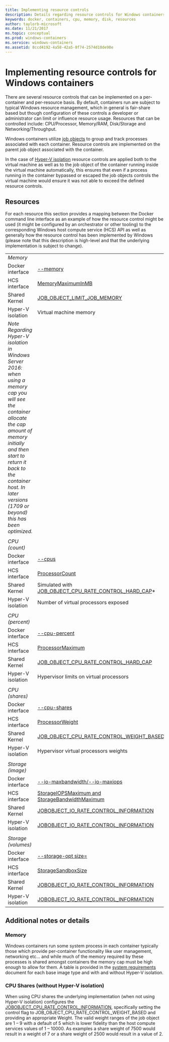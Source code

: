 ```yaml
---
title: Implementing resource controls
description: Details regarding resource controls for Windows containers
keywords: docker, containers, cpu, memory, disk, resources
author: taylorb-microsoft
ms.date: 11/21/2017
ms.topic: conceptual
ms.prod: windows-containers
ms.service: windows-containers
ms.assetid: 8ccd4192-4a58-42a5-8f74-2574d10de98e
---
```

# Implementing resource controls for Windows containers
There are several resource controls that can be implemented on a per-container and per-resource basis.  By default, containers run are subject to typical Windows resource management, which in general is fair-share based but though configuration of these controls a developer or administrator can limit or influence resource usage.  Resources that can be controlled include: CPU/Processor, Memory/RAM, Disk/Storage and Networking/Throughput.

Windows containers utilize [job objects](https://docs.microsoft.com/windows/desktop/ProcThread/job-objects) to group and track processes associated with each container.  Resource controls are implemented on the parent job object associated with the container.

In the case of [Hyper-V isolation](./hyperv-container.md) resource controls are applied both to the virtual machine as well as to the job object of the container running inside the virtual machine automatically, this ensures that even if a process running in the container bypassed or escaped the job objects controls the virtual machine would ensure it was not able to exceed the defined resource controls.

## Resources
For each resource this section provides a mapping between the Docker command line interface as an example of how the resource control might be used (it might be configured by an orchestrator or other tooling) to the corresponding Windows host compute service (HCS) API as well as generally how the resource control has been implemented by Windows (please note that this description is high-level and that the underlying implementation is subject to change).

|  | |
| ----- | ------|
| *Memory* ||
| Docker interface | [--memory](https://docs.docker.com/engine/admin/resource_constraints/#memory) |
| HCS interface | [MemoryMaximumInMB](https://github.com/Microsoft/hcsshim/blob/b144c605002d4086146ca1c15c79e56bfaadc2a7/interface.go#L67) |
| Shared Kernel | [JOB_OBJECT_LIMIT_JOB_MEMORY](https://docs.microsoft.com/windows/desktop/api/winnt/ns-winnt-_jobobject_basic_limit_information) |
| Hyper-V isolation | Virtual machine memory |
| _Note Regarding Hyper-V isolation in Windows Server 2016:  when using a memory cap you will see the container allocate the cap amount of memory initially and then start to return it back to the container host.  In later versions (1709 or beyond) this has been optimized._ |
| ||
| *CPU (count)* ||
| Docker interface | [--cpus](https://docs.docker.com/engine/admin/resource_constraints/#cpu) |
| HCS interface | [ProcessorCount](https://github.com/Microsoft/hcsshim/blob/b144c605002d4086146ca1c15c79e56bfaadc2a7/interface.go#L67) |
| Shared Kernel | Simulated with [JOB_OBJECT_CPU_RATE_CONTROL_HARD_CAP](https://docs.microsoft.com/windows/desktop/api/winnt/ns-winnt-_jobobject_cpu_rate_control_information)* |
| Hyper-V isolation | Number of virtual processors exposed |
| ||
| *CPU (percent)* ||
| Docker interface | [--cpu-percent](https://docs.docker.com/engine/admin/resource_constraints/#cpu) |
| HCS interface | [ProcessorMaximum](https://github.com/Microsoft/hcsshim/blob/b144c605002d4086146ca1c15c79e56bfaadc2a7/interface.go#L67) |
| Shared Kernel | [JOB_OBJECT_CPU_RATE_CONTROL_HARD_CAP](https://docs.microsoft.com/windows/desktop/api/winnt/ns-winnt-_jobobject_cpu_rate_control_information) |
| Hyper-V isolation | Hypervisor limits on virtual processors |
| ||
| *CPU (shares)* ||
| Docker interface | [--cpu-shares](https://docs.docker.com/engine/admin/resource_constraints/#cpu) |
| HCS interface | [ProcessorWeight](https://github.com/Microsoft/hcsshim/blob/b144c605002d4086146ca1c15c79e56bfaadc2a7/interface.go#L67) |
| Shared Kernel | [JOB_OBJECT_CPU_RATE_CONTROL_WEIGHT_BASED](https://docs.microsoft.com/windows/desktop/api/winnt/ns-winnt-_jobobject_cpu_rate_control_information) |
| Hyper-V isolation | Hypervisor virtual processors weights |
| ||
| *Storage (image)* ||
| Docker interface | [--io-maxbandwidth/--io-maxiops](https://docs.docker.com/edge/engine/reference/commandline/run/#usage) |
| HCS interface | [StorageIOPSMaximum and StorageBandwidthMaximum](https://github.com/Microsoft/hcsshim/blob/b144c605002d4086146ca1c15c79e56bfaadc2a7/interface.go#L67) |
| Shared Kernel | [JOBOBJECT_IO_RATE_CONTROL_INFORMATION](https://docs.microsoft.com/windows/desktop/api/jobapi2/ns-jobapi2-jobobject_io_rate_control_information) |
| Hyper-V isolation | [JOBOBJECT_IO_RATE_CONTROL_INFORMATION](https://docs.microsoft.com/windows/desktop/api/jobapi2/ns-jobapi2-jobobject_io_rate_control_information) |
| ||
| *Storage (volumes)* ||
| Docker interface | [--storage-opt size=](https://docs.docker.com/edge/engine/reference/commandline/run/#set-storage-driver-options-per-container) |
| HCS interface | [StorageSandboxSize](https://github.com/Microsoft/hcsshim/blob/b144c605002d4086146ca1c15c79e56bfaadc2a7/interface.go#L67) |
| Shared Kernel | [JOBOBJECT_IO_RATE_CONTROL_INFORMATION](https://docs.microsoft.com/windows/desktop/api/jobapi2/ns-jobapi2-jobobject_io_rate_control_information) |
| Hyper-V isolation | [JOBOBJECT_IO_RATE_CONTROL_INFORMATION](https://docs.microsoft.com/windows/desktop/api/jobapi2/ns-jobapi2-jobobject_io_rate_control_information) |

## Additional notes or details

### Memory

Windows containers run some system process in each container typically those which provide per-container functionality like user management, networking etc… and while much of the memory required by these processes is shared amongst containers the memory cap must be high enough to allow for them.  A table is provided in the [system requirements](https://docs.microsoft.com/virtualization/windowscontainers/deploy-containers/system-requirements#memory-requirments) document for each base image type and with and without Hyper-V isolation.

### CPU Shares (without Hyper-V isolation)

When using CPU shares the underlying implementation (when not using Hyper-V isolation) configures the [JOBOBJECT_CPU_RATE_CONTROL_INFORMATION](https://docs.microsoft.com/windows/desktop/api/winnt/ns-winnt-_jobobject_cpu_rate_control_information), specifically setting the control flag to JOB_OBJECT_CPU_RATE_CONTROL_WEIGHT_BASED and providing an appropriate Weight.  The valid weight ranges of the job object are 1 – 9 with a default of 5 which is lower fidelity than the host compute services values of 1 – 10000.  As examples a share weight of 7500 would result in a weight of 7 or a share weight of 2500 would result in a value of 2.
